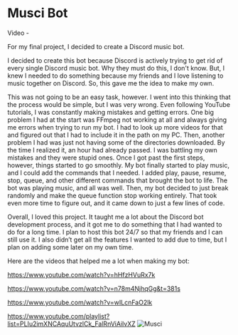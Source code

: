 # Musci Bot
Video - 

For my final project, I decided to create a Discord music bot.

I decided to create this bot because Discord is actively trying to get rid of every single Discord music bot. Why they must do this, I don't know. But, I knew I needed to do something because my friends and I love listening to music together on Discord. So, this gave me the idea to make my own.

This was not going to be an easy task, however. I went into this thinking that the process would be simple, but I was very wrong. Even following YouTube tutorials, I was constantly making mistakes and getting errors. One big problem I had at the start was FFmpeg not working at all and always giving me errors when trying to run my bot. I had to look up more videos for that and figured out that I had to include it in the path on my PC. Then, another problem I had was just not having some of the directories downloaded. By the time I realized it, an hour had already passed. I was battling my own mistakes and they were stupid ones. Once I got past the first steps, however, things started to go smoothly. My bot finally started to play music, and I could add the commands that I needed. I added play, pause, resume, stop, queue, and other different commands that brought the bot to life. The bot was playing music, and all was well. Then, my bot decided to just break randomly and make the queue function stop working entirely. That took even more time to figure out, and it came down to just a few lines of code.

Overall, I loved this project. It taught me a lot about the Discord bot development process, and it got me to do something that I had wanted to do for a long time. I plan to host this bot 24/7 so that my friends and I can still use it. I also didn’t get all the features I wanted to add due to time, but I plan on adding some later on my own time.

Here are the videos that helped me a lot when making my bot:

https://www.youtube.com/watch?v=hHfzHVuRx7k

https://www.youtube.com/watch?v=n78m4NjhqGg&t=381s

https://www.youtube.com/watch?v=wILcnFaO2lk

https://www.youtube.com/playlist?list=PLIu2imXNCAquUtvzlCk_FalRnViAilvXZ
![Musci](https://github.com/user-attachments/assets/c67a63f7-26ba-45cd-b650-8ba45772451b)
